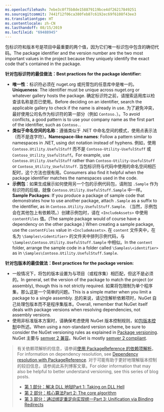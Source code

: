 ```yaml
---
ms.openlocfilehash: 7ebe3c0f75b8de158879119bce4df26217849251
ms.sourcegitcommit: 7441f12f06ca380feb87c6192ec69f6108f43ee3
ms.translationtype: HT
ms.contentlocale: zh-CN
ms.lasthandoff: 08/15/2019
ms.locfileid: "69488945"
---
```

<span data-ttu-id="2a953-101">包标识符和版本号是项目中最重要的两个值，因为它们唯一标识包中包含的确切代码。</span><span class="sxs-lookup"><span data-stu-id="2a953-101">The package identifier and the version number are the two most important values in the project because they uniquely identify the exact code that's contained in the package.</span></span>

<span data-ttu-id="2a953-102">**针对包标识符的最佳做法：**</span><span class="sxs-lookup"><span data-stu-id="2a953-102">**Best practices for the package identifier:**</span></span>

- <span data-ttu-id="2a953-103">**唯一性**：标识符必须在 nuget.org 或托管包的任意库中是唯一的。</span><span class="sxs-lookup"><span data-stu-id="2a953-103">**Uniqueness**: The identifier must be unique across nuget.org or whatever gallery hosts the package.</span></span> <span data-ttu-id="2a953-104">确定标识符之前，请搜索适用库以检查该名称是否已使用。</span><span class="sxs-lookup"><span data-stu-id="2a953-104">Before deciding on an identifier, search the applicable gallery to check if the name is already in use.</span></span> <span data-ttu-id="2a953-105">为了避免冲突，最好使用公司名作为标识符的第一部分（例如 `Contoso.`）。</span><span class="sxs-lookup"><span data-stu-id="2a953-105">To avoid conflicts, a good pattern is to use your company name as the first part of the identifier, such as `Contoso.`.</span></span>
- <span data-ttu-id="2a953-106">**类似于命名空间的名称**：遵循类似于 .NET 中命名空间的模式，使用点表示法（而不是连字符）。</span><span class="sxs-lookup"><span data-stu-id="2a953-106">**Namespace-like names**: Follow a pattern similar to namespaces in .NET, using dot notation instead of hyphens.</span></span> <span data-ttu-id="2a953-107">例如，使用 `Contoso.Utility.UsefulStuff` 而不是 `Contoso-Utility-UsefulStuff` 或 `Contoso_Utility_UsefulStuff`。</span><span class="sxs-lookup"><span data-stu-id="2a953-107">For example, use `Contoso.Utility.UsefulStuff` rather than `Contoso-Utility-UsefulStuff` or `Contoso_Utility_UsefulStuff`.</span></span> <span data-ttu-id="2a953-108">当包标识符与代码中使用的命名空间相匹配时，这个方法也很有用。</span><span class="sxs-lookup"><span data-stu-id="2a953-108">Consumers also find it helpful when the package identifier matches the namespaces used in the code.</span></span>
- <span data-ttu-id="2a953-109">**示例包**：如果生成展示如何使用另一个包的示例代码包，请附加 `.Sample` 作为标识符的后缀，就像 `Contoso.Utility.UsefulStuff.Sample` 中一样。</span><span class="sxs-lookup"><span data-stu-id="2a953-109">**Sample Packages**: If you produce a package of sample code that demonstrates how to use another package, attach `.Sample` as a suffix to the identifier, as in `Contoso.Utility.UsefulStuff.Sample`.</span></span> <span data-ttu-id="2a953-110">（当然，示例包会在其他包上有依赖项。）创建示例包时，请在 `<IncludeAssets>` 中使用 `contentFiles` 值。</span><span class="sxs-lookup"><span data-stu-id="2a953-110">(The sample package would of course have a dependency on the other package.) When creating a sample package, use the `contentFiles` value in `<IncludeAssets>`.</span></span> <span data-ttu-id="2a953-111">在 `content` 文件夹中，在名为 `\Samples\<identifier>` 的文件夹中排列示例代码，与 `\Samples\Contoso.Utility.UsefulStuff.Sample` 中相似。</span><span class="sxs-lookup"><span data-stu-id="2a953-111">In the `content` folder, arrange the sample code in a folder called `\Samples\<identifier>` as in `\Samples\Contoso.Utility.UsefulStuff.Sample`.</span></span>

<span data-ttu-id="2a953-112">**针对包版本的最佳做法：**</span><span class="sxs-lookup"><span data-stu-id="2a953-112">**Best practices for the package version:**</span></span>

- <span data-ttu-id="2a953-113">一般情况下，将包的版本设置为与项目（或程序集）相匹配，但这不是必须的。</span><span class="sxs-lookup"><span data-stu-id="2a953-113">In general, set the version of the package to match the project (or assembly), though this is not strictly required.</span></span> <span data-ttu-id="2a953-114">如果将包限制为单个程序集，那么这是一个简单的问题。</span><span class="sxs-lookup"><span data-stu-id="2a953-114">This is a simple matter when you limit a package to a single assembly.</span></span> <span data-ttu-id="2a953-115">总的来说，请记住解析依赖项时，NuGet 自己处理包版本而不是程序集版本。</span><span class="sxs-lookup"><span data-stu-id="2a953-115">Overall, remember that NuGet itself deals with package versions when resolving dependencies, not assembly versions.</span></span>
- <span data-ttu-id="2a953-116">使用非标准版本方案时，请确保考虑使用 NuGet 版本控制规则，如[包版本控制](../../concepts/package-versioning.md)中所述。</span><span class="sxs-lookup"><span data-stu-id="2a953-116">When using a non-standard version scheme, be sure to consider the NuGet versioning rules as explained in [Package versioning](../../concepts/package-versioning.md).</span></span> <span data-ttu-id="2a953-117">NuGet 主要与 [semver 2 兼容](../../concepts/package-versioning.md#semantic-versioning-200)。</span><span class="sxs-lookup"><span data-stu-id="2a953-117">NuGet is mostly [semver 2 compliant](../../concepts/package-versioning.md#semantic-versioning-200).</span></span>

> <span data-ttu-id="2a953-118">有关依赖项解析的信息，请参阅[使用 PackageReference 的依赖项解析](../../concepts/dependency-resolution.md#dependency-resolution-with-packagereference)。</span><span class="sxs-lookup"><span data-stu-id="2a953-118">For information on dependency resolution, see [Dependency resolution with PackageReference](../../concepts/dependency-resolution.md#dependency-resolution-with-packagereference).</span></span> <span data-ttu-id="2a953-119">对于可能有助于更好地理解版本控制的较旧信息，请参阅此系列博客文章。</span><span class="sxs-lookup"><span data-stu-id="2a953-119">For older information that may also be helpful to better understand versioning, see this series of blog posts.</span></span>
>
> - [<span data-ttu-id="2a953-120">第 1 部分：解决 DLL 地狱</span><span class="sxs-lookup"><span data-stu-id="2a953-120">Part 1: Taking on DLL Hell</span></span>](http://blog.davidebbo.com/2011/01/nuget-versioning-part-1-taking-on-dll.html)
> - [<span data-ttu-id="2a953-121">第 2 部分：核心算法</span><span class="sxs-lookup"><span data-stu-id="2a953-121">Part 2: The core algorithm</span></span>](http://blog.davidebbo.com/2011/01/nuget-versioning-part-2-core-algorithm.html)
> - [<span data-ttu-id="2a953-122">第 3 部分：通过绑定重定向实现统一</span><span class="sxs-lookup"><span data-stu-id="2a953-122">Part 3: Unification via Binding Redirects</span></span>](http://blog.davidebbo.com/2011/01/nuget-versioning-part-3-unification-via.html)